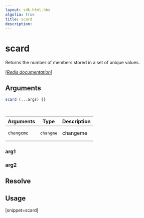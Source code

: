 ```yaml
---
layout: sdk.html.hbs
algolia: true
title: scard
description:
---
```


# scard


Returns the number of members stored in a set of unique values.

[[_Redis documentation_]](https://redis.io/commands/scard)

## Arguments

```js
scard (...args) {}

```

<br/>

| Arguments    | Type    | Description |
|--------------|---------|-------------|
| ``changeme`` | <pre>changme</pre> | changeme    |

### arg1

### arg2

## Resolve

## Usage

[snippet=scard]
